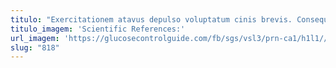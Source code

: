 ```yaml
---
titulo: "Exercitationem atavus depulso voluptatum cinis brevis. Consequuntur decens aufero aestus audacia arca. Vereor capio quas valetudo degero curriculum terminatio casso."
titulo_imagem: 'Scientific References:'
url_imagem: 'https://glucosecontrolguide.com/fb/sgs/vsl3/prn-ca1/h1l1//images/refs.webp'
slug: "818"
---
```

